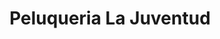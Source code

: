 ---
title: "Peluqueria La Juventud"
url: /san-jose-pinula/peluqueria-la-juventud/
shop: peluquería
---